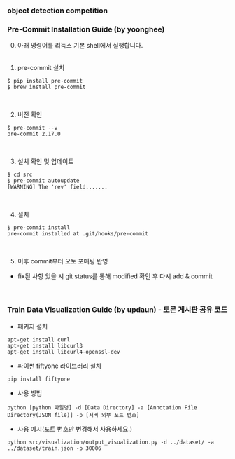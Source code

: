### object detection competition


### Pre-Commit Installation Guide (by yoonghee)
0. 아래 명령어를 리눅스 기본 shell에서 실행합니다.
<br/><br/>

1. pre-commit 설치
```
$ pip install pre-commit
$ brew install pre-commit
```
<br/>




2. 버전 확인
```
$ pre-commit --v
pre-commit 2.17.0
```
<br/>

3. 설치 확인 및 업데이트
```
$ cd src
$ pre-commit autoupdate
[WARNING] The 'rev' field.......
```
<br/>

4. 설치
```
$ pre-commit install
pre-commit installed at .git/hooks/pre-commit
```
<br/>

5. 이후 commit부터 오토 포매팅 반영
- fix된 사항 있을 시 git status를 통해 modified 확인 후 다시 add & commit

<br/>


### Train Data Visualization Guide (by updaun) - 토론 게시판 공유 코드 

- 패키지 설치
```
apt-get install curl
apt-get install libcurl3
apt-get install libcurl4-openssl-dev
```
- 파이썬 fiftyone 라이브러리 설치
```
pip install fiftyone
```
- 사용 방법
```
python [python 파일명] -d [Data Directory] -a [Annotation File Directory(JSON file)] -p [서버 외부 포트 번호]
```
- 사용 예시(포트 번호만 변경해서 사용하세요.)
```
python src/visualization/output_visualization.py -d ../dataset/ -a ../dataset/train.json -p 30006
```